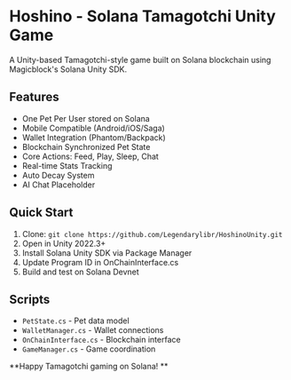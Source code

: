 # Hoshino - Solana Tamagotchi Unity Game

A Unity-based Tamagotchi-style game built on Solana blockchain using Magicblock's Solana Unity SDK.

## Features

-  One Pet Per User stored on Solana
-  Mobile Compatible (Android/iOS/Saga)  
-  Wallet Integration (Phantom/Backpack)
-  Blockchain Synchronized Pet State
-  Core Actions: Feed, Play, Sleep, Chat
-  Real-time Stats Tracking
-  Auto Decay System
-  AI Chat Placeholder

## Quick Start

1. Clone: `git clone https://github.com/Legendarylibr/HoshinoUnity.git`
2. Open in Unity 2022.3+
3. Install Solana Unity SDK via Package Manager
4. Update Program ID in OnChainInterface.cs
5. Build and test on Solana Devnet

## Scripts

- `PetState.cs` - Pet data model
- `WalletManager.cs` - Wallet connections  
- `OnChainInterface.cs` - Blockchain interface
- `GameManager.cs` - Game coordination

**Happy Tamagotchi gaming on Solana! **
